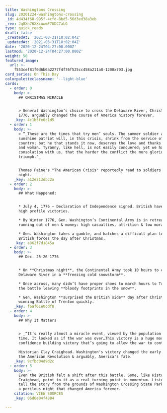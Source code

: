 ```yaml
---
title: Washingtons Crossing
slug: 20201224-washingtons-crossing
_id: 4d434f60-995f-4cfd-8bd5-56d3ed38a3eb
_rev: Jq8Xn76XXcuwmF7UDC7aLG
type: quick_reads
draft: false
_createdAt: '2021-03-31T18:02:04Z'
_updatedAt: '2021-03-31T18:02:04Z'
date: '2020-12-24T04:27:00.000Z'
lastmod: '2020-12-24T04:27:00.000Z'
weight: 50
featured_image:
  url: >-
    f553cef81f0d6b6a2277f4f76f525cc458a211a8-1200x703.jpg
card_series: On This Day
colorpaletteclassname: '--light-blue'
cards:
  - order: 0
    body: >-
      ## CHRISTMAS MIRACLE


      > General Washington’s choice to cross the Delaware River, Christmas Night
      1776, arguably changed the course of America history forever.
    _key: 4c1b5fe6c1d5
  - order: 1
    body: >-
      > “_These are the times that try men’ souls. The summer soldier and the
      sunshine patriot will, in this crisis, shrink from the service of their
      country; but he that stands it now, deserves the love and thanks of man
      and woman. Tyranny, like hell, is not easily conquered; yet we have this
      consolation with us, that the harder the conflict the more glorious the
      triumph.”_


      Thomas Paine's "The American Crisis" reportedly read to soldiers Xmas
      night.
    _key: a12e213dbc2a
  - order: 2
    body: >-
      ## What Happened:


      * July 4, 1776 – Declaration of Independence signed. British have many
      high profile victories.

      * By Winter 1776, Gen. Washington’s Continental Army is in retreat &
      running out of men & money: high casualties, attrition & low morale.

      * Gen. Washington takes a gamble, and hatches a difficult plan to surprise
      British forces the day after Christmas.
    _key: a862f7d1845a
  - order: 3
    body: >-
      ## Dec. 25-26 1776


      * On **Christmas night**, the Continental Army took 10 hours to cross the
      Delaware River in a **freezing cold snowstorm**.

      * Once across, many didn’t have proper shoes to march hours to Trenton for
      the battle leaving **bloody footprints in the snow**.

      * Gen. Washington **surprised the British side** day after Christmas,
      winning Battle of Trenton quickly.
    _key: f6af61e0cdf8
  - order: 4
    body: >-
      ## Why It Matters


      > _“It’s really almost a miracle event, viewed by the population at the
      time. It looked as if the war was over…This victory is a huge morale
      confidence building victory that’s going to allow the war to continue.”_  
        
      Historian Clay Craighead. Washington's victory changed the early course of
      the American Revolution & arguably, America's fate.
    _key: 9cfbc04d9d2c
  - order: 5
    body: >-
      Even the British felt a shift after this battle. Some, like Historian Clay
      Craighead, point to it as a real turning point in momentum. Listen to Clay
      tell the story from the grounds of Washington Crossing State Park - It was
      a perilous night that changed America forever.
    citation: VIEW SOURCES
    _key: 06d6e04f4884

---
```

 